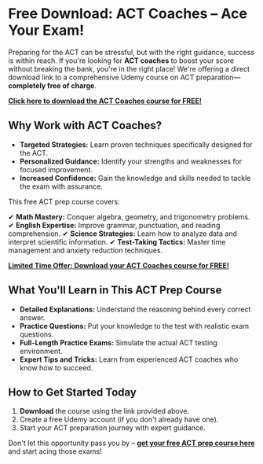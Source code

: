 # Free Download: ACT Coaches – Ace Your Exam!

Preparing for the ACT can be stressful, but with the right guidance, success is within reach. If you're looking for **ACT coaches** to boost your score without breaking the bank, you're in the right place! We're offering a direct download link to a comprehensive Udemy course on ACT preparation—**completely free of charge**.

[**Click here to download the ACT Coaches course for FREE!**](https://udemywork.com/act-coaches)

## Why Work with ACT Coaches?

*   **Targeted Strategies:** Learn proven techniques specifically designed for the ACT.
*   **Personalized Guidance:** Identify your strengths and weaknesses for focused improvement.
*   **Increased Confidence:** Gain the knowledge and skills needed to tackle the exam with assurance.

This free ACT prep course covers:

✔ **Math Mastery:** Conquer algebra, geometry, and trigonometry problems.
✔ **English Expertise:** Improve grammar, punctuation, and reading comprehension.
✔ **Science Strategies:** Learn how to analyze data and interpret scientific information.
✔ **Test-Taking Tactics:** Master time management and anxiety reduction techniques.

[**Limited Time Offer: Download your ACT Coaches course for FREE!**](https://udemywork.com/act-coaches)

## What You'll Learn in This ACT Prep Course

*   **Detailed Explanations:** Understand the reasoning behind every correct answer.
*   **Practice Questions:** Put your knowledge to the test with realistic exam questions.
*   **Full-Length Practice Exams:** Simulate the actual ACT testing environment.
*   **Expert Tips and Tricks:** Learn from experienced ACT coaches who know how to succeed.

## How to Get Started Today

1.  **Download** the course using the link provided above.
2.  Create a free Udemy account (if you don't already have one).
3.  Start your ACT preparation journey with expert guidance.

Don't let this opportunity pass you by – **[get your free ACT prep course here](https://udemywork.com/act-coaches)** and start acing those exams!
